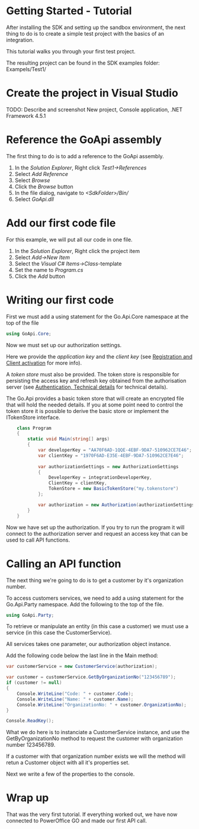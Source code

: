 Getting Started - Tutorial
==========================

After installing the SDK and setting up the sandbox environment, the next thing to do is to create a simple test project with the basics of an integration.

This tutorial walks you through your first test project.

The resulting project can be found in the SDK examples folder: Exampels/Test1/

# Create the project in Visual Studio

TODO: Describe and screenshot New project, Console application, .NET Framework 4.5.1

# Reference the GoApi assembly

The first thing to do is to add a reference to the GoApi assembly.

1. In the *Solution Explorer*, Right click *Test1->References*
2. Select *Add Reference*
3. Select *Browse*
4. Click the *Browse* button
5. In the file dialog, navigate to *&lt;SdkFolder&gt;/Bin/*
6. Select *GoApi.dll* 
 
# Add our first code file

For this example, we will put all our code in one file.

1. In the *Solution Explorer*, Right click the project item
2. Select *Add->New Item*
3. Select the *Visual C# Items->Class*-template
4. Set the name to *Program.cs*
5. Click the *Add* button

# Writing our first code

First we must add a using statement for the Go.Api.Core namespace at the top of the file

```csharp
using GoApi.Core;
```

Now we must set up our authorization settings. 

Here we provide the *application key* and the *client key* (see [Registration and Client activation](../Registration) for more info).

A *token store* must also be provided. The token store is responsible for persisting the access key and refresh key obtained from the authorisation server (see [Authentication, Technical details](../Details/Authentication) for technical details).

The Go.Api provides a basic token store that will create an encrypted file that will hold the needed details. If you at some point need to control the token store it is possible to derive the basic store or implement the ITokenStore interface. 
 

```csharp
    class Program
    {
        static void Main(string[] args)
        {
			var developerKey = "AA70F6AD-1QQE-4EBF-9DA7-510962CE7E46";
			var clientKey = "1970F6AD-E35E-4EBF-9DA7-510962CE7E46";
			
			var authorizationSettings = new AuthorizationSettings
			{
			    DeveloperKey = integrationDeveloperKey,
			    ClientKey = clientKey,
			    TokenStore = new BasicTokenStore("my.tokenstore")
			};

			var authorization = new Authorization(authorizationSettings);
        }
    }
```

Now we have set up the authorization. If you try to run the program it will connect to the authorization server and request an access key that can be used to call API functions.

# Calling an API function

The next thing we're going to do is to get a customer by it's organization number.

To access customers services, we need to add a using statement for the Go.Api.Party namespace. Add the following to the top of the file.

```csharp
using GoApi.Party;
```

To retrieve or manipulate an entity (in this case a customer) we must use a service (in this case the CustomerService).

All services takes one parameter, our authorization object instance.

Add the following code below the last line in the Main method:

```csharp
var customerService = new CustomerService(authorization);

var customer = customerService.GetByOrganizationNo("123456789");
if (customer != null)
{
    Console.WriteLine("Code: " + customer.Code);
    Console.WriteLine("Name: " + customer.Name);
    Console.WriteLine("OrganizationNo: " + customer.OrganizationNo);
}

Console.ReadKey();
```

What we do here is to instanciate a CustomerService instance, and use the GetByOrganizationNo method to request the customer with organization number 123456789.

If a customer with that organization number exists we will the method will retun a Customer object with all it's properties set.

Next we write a few of the properties to the console.

# Wrap up

That was the very first tutorial. If everything worked out, we have now connected to PowerOffice GO and made our first API call.